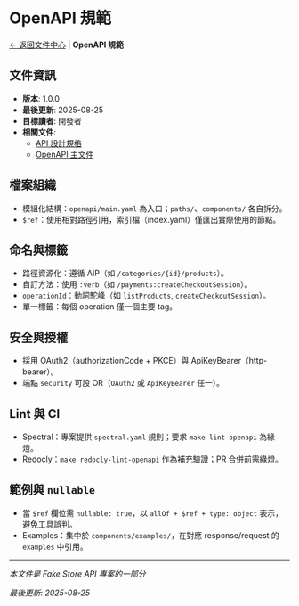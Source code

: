 # OpenAPI 規範

[← 返回文件中心](../README.md) | **OpenAPI 規範**

## 文件資訊

- **版本**: 1.0.0
- **最後更新**: 2025-08-25
- **目標讀者**: 開發者
- **相關文件**:
  - [API 設計規格](./design-spec.md)
  - [OpenAPI 主文件](../../openapi/main.yaml)

## 檔案組織
- 模組化結構：`openapi/main.yaml` 為入口；`paths/`、`components/` 各自拆分。
- `$ref`：使用相對路徑引用，索引檔（index.yaml）僅匯出實際使用的節點。

## 命名與標籤
- 路徑資源化：遵循 AIP（如 `/categories/{id}/products`）。
- 自訂方法：使用 `:verb`（如 `/payments:createCheckoutSession`）。
- `operationId`：動詞駝峰（如 `listProducts`, `createCheckoutSession`）。
- 單一標籤：每個 operation 僅一個主要 tag。

## 安全與授權
- 採用 OAuth2（authorizationCode + PKCE）與 ApiKeyBearer（http-bearer）。
- 端點 `security` 可設 OR（`OAuth2` 或 `ApiKeyBearer` 任一）。

## Lint 與 CI
- Spectral：專案提供 `spectral.yaml` 規則；要求 `make lint-openapi` 為綠燈。
- Redocly：`make redocly-lint-openapi` 作為補充驗證；PR 合併前需綠燈。

## 範例與 `nullable`
- 當 `$ref` 欄位需 `nullable: true`，以 `allOf + $ref + type: object` 表示，避免工具誤判。
- Examples：集中於 `components/examples/`，在對應 response/request 的 `examples` 中引用。

---

*本文件是 Fake Store API 專案的一部分*

*最後更新: 2025-08-25*
